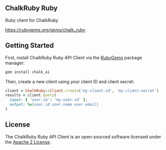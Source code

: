 ## ChalkRuby Ruby

Ruby client for ChalkRuby

https://rubygems.org/gems/chalk_ruby

## Getting Started

First, install ChalkRuby Ruby API Client via the [RubyGems](https://rubygems.org/) package manager:

```bash
gem install chalk_ai
```

Then, create a new client using your client ID and client secret:

```ruby
client = ChalkRuby::Client.create('my-client-id', 'my-client-secret')
results = client.query(
  input: { 'user.id': 'my-user-id' },
  output: %w(user.id user.name user.email)
)
```

## License

The ChalkRuby Ruby API Client is an open-sourced software licensed under the [Apache 2 License](LICENSE.md).
